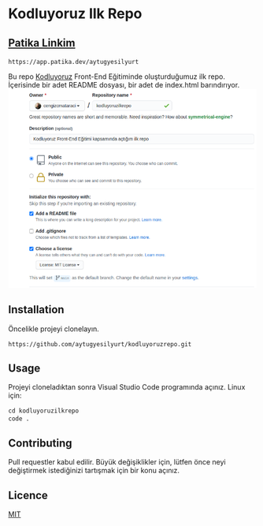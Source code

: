 # Kodluyoruz Ilk Repo
## [Patika Linkim](https://app.patika.dev/aytugyesilyurt)
```
https://app.patika.dev/aytugyesilyurt
```

Bu repo [Kodluyoruz](https://www.kodluyoruz.org/) Front-End Eğitiminde oluşturduğumuz ilk repo. İçerisinde bir adet README dosyası, bir adet de index.html barındırıyor.
![ornekresim](https://github.com/Kodluyoruz/taskforce/raw/main/git/odev1/figures/github.png)

## Installation
Öncelikle projeyi clonelayın.
```
https://github.com/aytugyesilyurt/kodluyoruzrepo.git
```

## Usage
Projeyi cloneladıktan sonra Visual Studio Code programında açınız. 
Linux için:
```Linux
cd kodluyoruzilkrepo
code .
```

## Contributing
Pull requestler kabul edilir. Büyük değişiklikler için, lütfen önce neyi değiştirmek istediğinizi tartışmak için bir konu açınız.

## Licence
[MIT](https://choosealicense.com/licenses/mit/)